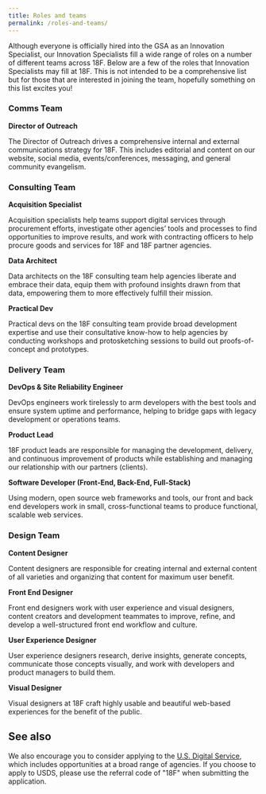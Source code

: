 ```yaml
---
title: Roles and teams
permalink: /roles-and-teams/
---
```

Although everyone is officially hired into the GSA as an Innovation Specialist, our Innovation Specialists fill a wide range of roles on a number of different teams across 18F. Below are a few of the roles that Innovation Specialists may fill at 18F. This is not intended to be a comprehensive list but for those that are interested in joining the team, hopefully something on this list excites you!

### Comms Team

**Director of Outreach**

The Director of Outreach drives a comprehensive internal and external communications strategy for 18F. This includes editorial and content on our website, social media, events/conferences, messaging, and general community evangelism.

### Consulting Team

**Acquisition Specialist**

Acquisition specialists help teams support digital services through procurement efforts, investigate other agencies’ tools and processes to find opportunities to improve results, and work with contracting officers to help procure goods and services for 18F and 18F partner agencies.

**Data Architect**

Data architects on the 18F consulting team help agencies liberate and embrace their data, equip them with profound insights drawn from that data, empowering them to more effectively fulfill their mission.

**Practical Dev**

Practical devs on the 18F consulting team provide broad development expertise and use their consultative know-how to help agencies by conducting workshops and protosketching sessions to build out proofs-of-concept and prototypes.

### Delivery Team

**DevOps & Site Reliability Engineer**

DevOps engineers work tirelessly to arm developers with the best tools and ensure system uptime and performance, helping to bridge gaps with legacy development or operations teams.

**Product Lead**

18F product leads are responsible for managing the development, delivery, and continuous improvement of products while establishing and managing our relationship with our partners (clients).

**Software Developer (Front-End, Back-End, Full-Stack)**

Using modern, open source web frameworks and tools, our front and back end developers work in small, cross-functional teams to produce functional, scalable web services.

### Design Team

**Content Designer**

Content designers are responsible for creating internal and external content of all varieties and organizing that content for maximum user benefit.

**Front End Designer**

Front end designers work with user experience and visual designers, content creators and development teammates to improve, refine, and develop a well-structured front end workflow and culture.

**User Experience Designer**

User experience designers research, derive insights, generate concepts, communicate those concepts visually, and work with developers and product managers to build them.

**Visual Designer**

Visual designers at 18F craft highly usable and beautiful web-based experiences for the benefit of the public.

## See also

We also encourage you to consider applying to the [U.S. Digital Service](https://www.whitehouse.gov/digital/united-states-digital-service), which includes opportunities at a broad range of agencies. If you choose to apply to USDS, please use the referral code of "18F" when submitting the application.
